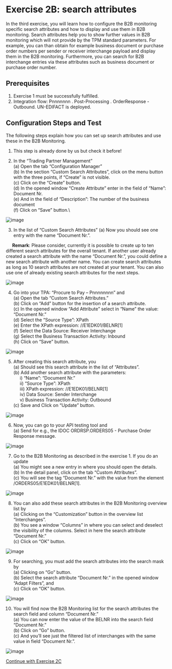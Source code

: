 # **Exercise 2B: search attributes**

In the third exercise, you will learn how to configure the B2B monitoring specific search attributes and how to display and use them in B2B monitoring. Search attributes help you to show further values in B2B monitoring which will not provide by the TPM standard parameters. For example, you can than obtain for example business document or purchase order numbers per sender or receiver interchange payload and display them in the B2B monitoring. Furthermore, you can search for B2B interchange entries via these attributes such as business document or purchase order number.

## **Prerequisites**

1.	Exercise 1 must be successfully fulfilled.
2.	Integration flow: Pnnnnnnn . Post-Processing . OrderResponse - Outbound. UN-EDIFACT is deployed.


## **Configuration Steps and Test**

The following steps explain how you can set up search attributes and use these in the B2B Monitoring.

1.	This step is already done by us but check it before!
   
2.	In the “Trading Partner Management” \
(a)	Open the tab “Configuration Manager”\
(b)	In the section “Custom Search Attributes”, click on the menu button with the three points, if “Create” is not visible. \
(c)	Click on the “Create” button.\
(d)	In the opened window “Create Attribute” enter in the field of “Name”: Document Nr.\
(e)	And in the field of “Description”: The number of the business document\
(f)	Click on “Save” button.\

![image](assets/1.png)


3.	In the list of “Custom Search Attributes”
(a)	Now you should see one entry with the name “Document Nr.”.

&nbsp;&nbsp;&nbsp;&nbsp;&nbsp;**Remark**: Please consider, currently it is possible to create up to ten different search attributes for the overall tenant. If another user already created a search attribute with the name “Document Nr.”, you could define a new search attribute with another name. You can create search attributes as long as 10 search attributes are not created at your tenant. You can also use one of already existing search attributes for the next steps.

![image](assets/2.png)


4. Go into your TPA: “Procure to Pay – Pnnnnnnnn” and\
(a)	Open the tab “Custom Search Attributes.”\
(b)	Click on “Add” button for the insertion of a search attribute.\
(c)	In the opened window “Add Attribute” select in “Name” the value: “Document Nr.”\
(d)	Select the “Source Type”: XPath\
(e)	Enter the XPath expression: //E1EDK01/BELNR[1]\
(f)	Select the Data Source: Receiver Interchange\
(g)	Select the Business Transaction Activity: Inbound\
(h)	Click on “Save” button.

![image](assets/3.png)

5.	After creating this search attribute, you\
(a)	Should see this search attribute in the list of “Attributes”.\
(b)	Add another search attribute with the parameters:\
&nbsp;&nbsp;&nbsp;&nbsp;&nbsp;i) “Name”: “Document Nr.”\
&nbsp;&nbsp;&nbsp;&nbsp;&nbsp;ii) “Source Type”: XPath\
&nbsp;&nbsp;&nbsp;&nbsp;&nbsp;iii)	XPath expression: //E1EDK01/BELNR[1]\
&nbsp;&nbsp;&nbsp;&nbsp;&nbsp;iv)	Data Source: Sender Interchange\
&nbsp;&nbsp;&nbsp;&nbsp;&nbsp;v)	Business Transaction Activity: Outbound\
(c)	 Save and Click on “Update” button.

![image](assets/4.png)

6.	Now, you can go to your API testing tool and\
(a)	Send for e.g., the IDOC ORDRSP.ORDERS05 - Purchase Order Response message.

![image](assets/5.png)


7.	Go to the B2B Monitoring as described in the exercise 1. If you do an update\
(a)	You might see a new entry in where you should open the details.\
(b)	In the detail panel, click on the tab “Custom Attributes”. \
(c)	You will see the tag “Document Nr.” with the value from the element /ORDERS05/E1EDK01/BELNR[1].

![image](assets/6.png)


8.	You can also add these search attributes in the B2B Monitoring overview list by \
(a)	Clicking on the “Customization” button in the overview list “Interchanges”.\
(b)	You see a window “Columns” in where you can select and deselect the visibility of the columns. Select in here the search attribute “Document Nr.”\
(c)	Click on “OK” button.

![image](assets/7.png)


9.	For searching, you must add the search attributes into the search mask by\
(a)	Clicking on “Go” button.\
(b)	Select the search attribute “Document Nr.” in the opened window “Adapt Filters”, and\
(c)	Click on “OK” button.

![image](assets/8.png)

10.	You will find now the B2B Monitoring list for the search attributes the search field and column “Document Nr.”\
(a)	You can now enter the value of the BELNR into the search field “Document Nr.”\
(b)	Click on “Go” button.\
(c)	And you’ll see just the filtered list of interchanges with the same value in field “Document Nr.”.

![image](assets/9.png)

[Continue with Exercise 2C](Exercise/Ex1/EXERCISE%201C%3A%20CUSTOMIZATIONS%20AT%20RECEIVER%20PROCESSING%20SIDE/README.md)
